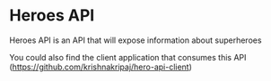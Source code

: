 # Heroes API

Heroes API is an API that will expose information about superheroes

You could also find the client application that consumes this API (https://github.com/krishnakripaj/hero-api-client) 
